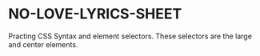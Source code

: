 # NO-LOVE-LYRICS-SHEET
Practing CSS Syntax and element selectors. These selectors are the large and center elements.
